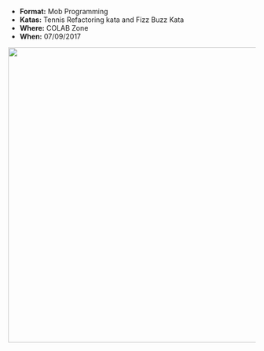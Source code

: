 * **Format:** Mob Programming
* **Katas:** Tennis Refactoring kata and Fizz Buzz Kata 
* **Where:** COLAB Zone
* **When:** 07/09/2017

<img src="https://user-images.githubusercontent.com/9144651/30191355-b4d90ade-9483-11e7-8805-5fc399ff910d.jpg" width="600px" />
